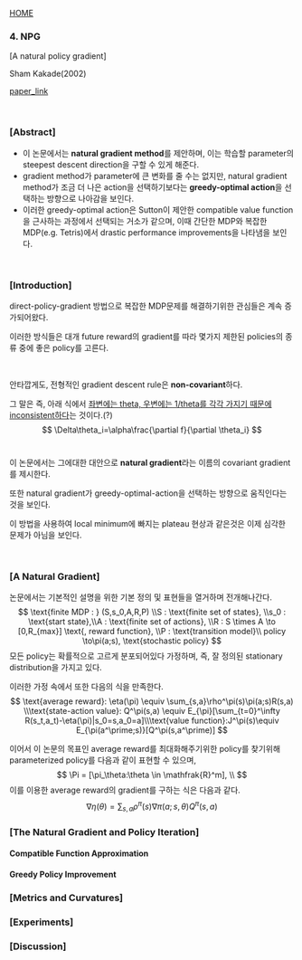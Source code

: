 [HOME](../README.md)

### 4. NPG

[A natural policy gradient]

Sham Kakade(2002)

[paper_link](https://papers.nips.cc/paper/2073-a-natural-policy-gradient.pdf)

</br>

### [Abstract]

- 이 논문에서는 **natural gradient method**를 제안하며, 이는 학습할 parameter의 steepest descent direction을 구할 수 있게 해준다.
- gradient method가 parameter에 큰 변화를 줄 수는 없지만, natural gradient method가 조금 더 나은 action을 선택하기보다는 **greedy-optimal action**을 선택하는 방향으로 나아감을 보인다.
- 이러한 greedy-optimal action은 Sutton이 제안한 compatible value function을 근사하는 과정에서 선택되는 거소가 같으며, 이때 간단한 MDP와 복잡한 MDP(e.g. Tetris)에서 drastic performance improvements을 나타냄을 보인다.

</br>

### [Introduction]

direct-policy-gradient 방법으로 복잡한 MDP문제를 해결하기위한 관심들은 계속 증가되어왔다.

이러한 방식들은 대개 future reward의 gradient를 따라 몇가지 제한된 policies의 종류 중에 좋은 policy를 고른다.

</br>

안타깝게도, 전형적인 gradient descent rule은 **non-covariant**하다.

그 말은 즉, 아래 식에서 <u>좌변에는 theta, 우변에는 1/theta를 각각 가지기 때문에 inconsistent하다</u>는 것이다.(?)
$$
\Delta\theta_i=\alpha\frac{\partial f}{\partial \theta_i}
$$
</br>

이 논문에서는 그에대한 대안으로  **natural gradient**라는 이름의 covariant gradient를 제시한다.

또한 natural gradient가 greedy-optimal-action을 선택하는 방향으로 움직인다는 것을 보인다.

이 방법을 사용하여 local minimum에 빠지는 plateau 현상과 같은것은 이제 심각한 문제가 아님을 보인다.

</br>

### [A Natural Gradient]

논문에서는 기본적인 설명을 위한 기본 정의 및 표현들을 열거하며 전개해나간다.
$$
\text{finite MDP : } (S,s_0,A,R,P)
\\S : \text{finite set of states}, \\s_0 : \text{start state},\\A : \text{finite set of actions}, \\R : S \times A \to [0,R_{max}] \text{, reward function}, \\P : \text{transition model}\\ policy \to\pi(a;s), \text{stochastic policy}
$$
모든 policy는 확률적으로 고르게 분포되어있다 가정하며, 즉, 잘 정의된 stationary distribution을 가지고 있다.

이러한 가정 속에서 또한 다음의 식을 만족한다.
$$
\text{average reward}: \eta(\pi) \equiv \sum_{s,a}\rho^\pi(s)\pi(a;s)R(s,a)
\\\text{state-action value}: Q^\pi(s,a) \equiv E_{\pi}[\sum_{t=0}^\infty R(s_t,a_t)-\eta(\pi)|s_0=s,a_0=a]\\\text{value function}:J^\pi(s)\equiv E_{\pi(a^\prime;s)}[Q^\pi(s,a^\prime)]
$$

이어서 이 논문의 목표인 average reward를 최대화해주기위한 policy를 찾기위해  parameterized policy를 다음과 같이 표현할 수 있으며, 
$$
\Pi = [\pi_\theta:\theta \in \mathfrak{R}^m],
\\
$$
이를 이용한 average reward의 gradient를 구하는 식은 다음과 같다.
$$
\nabla\eta(\theta) = \sum_{s,a}\rho^\pi(s)\nabla\pi(a;s,\theta)Q^\pi(s,a)
$$





### [The Natural Gradient and Policy Iteration]

#### Compatible Function Approximation



#### Greedy Policy Improvement



### [Metrics and Curvatures]



### [Experiments]



### [Discussion]